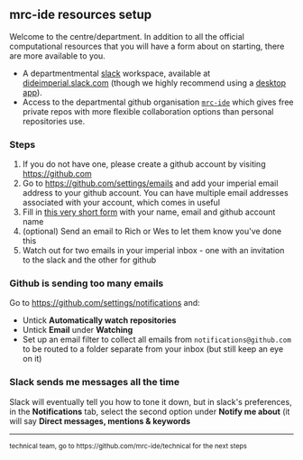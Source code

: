 ## mrc-ide resources setup

Welcome to the centre/department.  In addition to all the official computational resources that you will have a form about on starting, there are more available to you.

* A departmentmental [slack](https://slack.com) workspace, available at [dideimperial.slack.com](https://dideimperial.slack.com) (though we highly recommend using a [desktop app](https://slack.com/downloads)).
* Access to the departmental github organisation [`mrc-ide`](https://github.com/mrc-ide) which gives free private repos with more flexible collaboration options than personal repositories use.

### Steps

1. If you do not have one, please create a github account by visiting https://github.com
1. Go to https://github.com/settings/emails and add your imperial email address to your github account.  You can have multiple email addresses associated with your account, which comes in useful
1. Fill in [this very short form](https://goo.gl/forms/OeNesLao5vKGXWbG2) with your name, email and github account name
1. (optional) Send an email to Rich or Wes to let them know you've done this
1. Watch out for two emails in your imperial inbox - one with an invitation to the slack and the other for github

### Github is sending too many emails

Go to https://github.com/settings/notifications and:

* Untick **Automatically watch repositories**
* Untick **Email** under **Watching**
* Set up an email filter to collect all emails from `notifications@github.com` to be routed to a folder separate from your inbox (but still keep an eye on it)

### Slack sends me messages all the time

Slack will eventually tell you how to tone it down, but in slack's preferences, in the **Notifications** tab, select the second option under **Notify me about** (it will say **Direct messages, mentions & keywords**


----

<small>
technical team, go to https://github.com/mrc-ide/technical for the next steps
</small>
